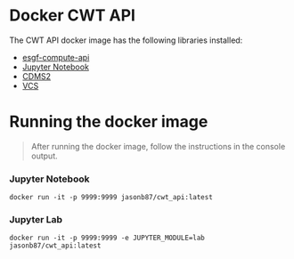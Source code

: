 # Docker CWT API

The CWT API docker image has the following libraries installed:

* [esgf-compute-api](https://github.com/ESGF/esgf-compute-api)
* [Jupyter Notebook](https://jupyter.org)
* [CDMS2](https://uvcdat.llnl.gov/documentation/cdms/cdms.html)
* [VCS](https://uvcdat.llnl.gov/documentation/vcs/vcs.html)

# Running the docker image

> After running the docker image, follow the instructions in the console output.

### Jupyter Notebook

```
docker run -it -p 9999:9999 jasonb87/cwt_api:latest
```

### Jupyter Lab

```
docker run -it -p 9999:9999 -e JUPYTER_MODULE=lab jasonb87/cwt_api:latest
```
